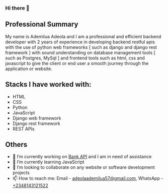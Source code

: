 ### Hi there 👋

## Professional Summary
My name is Ademilua Adeola and I am a professional and efficient backend developer with 2 years of experience in developing backend restful apis with the use of python web frameworks [ such as django and django rest framework ] with sound understanding on database management tools [ such as Postgres, MySql ] and frontend tools such as html, css and javascript to give the client or end user a smooth journey through the application or website.

## Stacks I have worked with:
- HTML
- CSS
- Python
- JavaScript
- Django web framework
- Django rest framework
- REST APIs

## Others

- 🔭 I’m currently working on <a href = 'https://github.com/AdemiluaAdeola/django_bank_api'>Bank API</a> and I am in need of assistance
- 🌱 I’m currently learning JavaScript
- 👯 I’m looking to collaborate on any website or software development projects
- 📫 How to reach me: Email - adeolaademilua57@gmail.com, WhatsApp - <a href = 'https://wa.link/d2839l'>+2348143121522</a>
